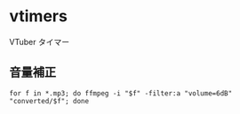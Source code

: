 # vtimers

VTuber タイマー

## 音量補正
```
for f in *.mp3; do ffmpeg -i "$f" -filter:a "volume=6dB" "converted/$f"; done
```
